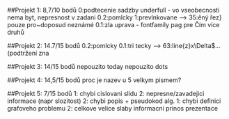 ##Projekt 1: 8,7/10 bodů
  0:podtecenie sadzby underfull - vo vseobecnosti nema byt, nepresnost v zadani
  0.2:pomlcky
  1:prevlnkovane --> 35:ěný řez} pouze pro~doposud neznámé
  0.1:zla uprava - fontfamily pag pre Čím více druhů
  
##Projekt 2: 14.7/15 bodů
  0.2:pomlcky
  0.1:tri tecky --> 63:line{z}x\Delta$... (podtržení zna
  
##Projekt 3: 14/15 bodů
  nepouzito today
  nepouzito dots

##Projekt 4: 14,5/15 bodů
  proc je nazev u 5 velkym pismem?


##Projekt 5: 7/15 bodů
  1: chybi cislovani slidu
  2: nepresne/zavadejici informace (napr slozitost)
  2: chybi popis + pseudokod alg.
  1: chybi definici grafoveho problemu
  2: celkove velice slaby informacni prinos prezentace
